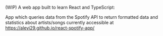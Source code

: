 (WIP)
A web app built to learn React and TypeScript:

App which queries data from the Spotify API to return formatted data and statistics about artists/songs
currently accessible at https://alevi29.github.io/react-spotify-app/
